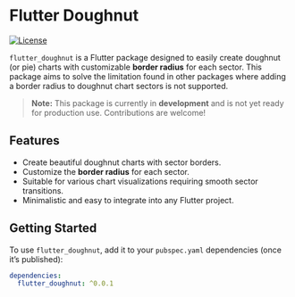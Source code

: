 # Flutter Doughnut

[![License](https://img.shields.io/badge/license-MIT-blue.svg)](https://github.com/shihabkandil/flutter_doughnut/blob/main/LICENSE)

`flutter_doughnut` is a Flutter package designed to easily create doughnut (or pie) charts with customizable **border radius** for each sector. This package aims to solve the limitation found in other packages where adding a border radius to doughnut chart sectors is not supported.

> **Note:** This package is currently in **development** and is not yet ready for production use. Contributions are welcome!

## Features

- Create beautiful doughnut charts with sector borders.
- Customize the **border radius** for each sector.
- Suitable for various chart visualizations requiring smooth sector transitions.
- Minimalistic and easy to integrate into any Flutter project.

## Getting Started

To use `flutter_doughnut`, add it to your `pubspec.yaml` dependencies (once it’s published):

```yaml
dependencies:
  flutter_doughnut: ^0.0.1
```
